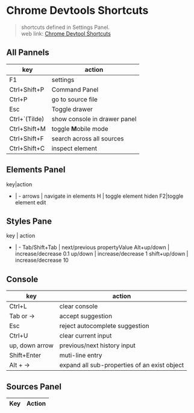 # Chrome Devtools Shortcuts

> shortcuts defined in Settings Panel.   
> web link: [Chrome Devtool Shortcuts](https://developers.google.com/web/tools/chrome-devtools/shortcuts)

## All Pannels 
|key|action|
|--|---|
|F1| settings|
|Ctrl+Shift+P|Command Panel
Ctrl+P|go to source file
Esc|Toggle drawer
Ctrl+\`(Tilde)|show console in drawer panel
Ctrl+Shift+M|toggle **M**obile mode
Ctrl+Shift+F|search across all sources
Ctrl+Shift+C| inspect element


## Elements Panel
key|action
- | -
arrows | navigate in elements
H | toggle element hiden
F2|toggle element edit

## Styles Pane
key | action
- | -
Tab/Shift+Tab | next/previous propertyValue
Alt+up/down | increase/decrease 0.1
up/down | increase/decrease 1
shift+up/down | increase/decrease 10

## Console
|key|action|
-|-
Ctrl+L|clear console
Tab or ->|accept suggestion
Esc | reject autocomplete suggestion
Ctrl+U | clear current input
up, down arrow | previous/next history input
Shift+Enter | muti-line entry
Alt + -> | expand all sub-properties of an exist object

## Sources Panel
Key | Action
-|-


